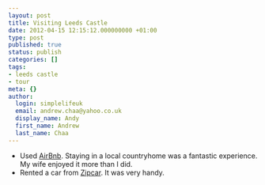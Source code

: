 ```yaml
---
layout: post
title: Visiting Leeds Castle
date: 2012-04-15 12:15:12.000000000 +01:00
type: post
published: true
status: publish
categories: []
tags:
- leeds castle
- tour
meta: {}
author:
  login: simplelifeuk
  email: andrew.chaa@yahoo.co.uk
  display_name: Andy
  first_name: Andrew
  last_name: Chaa
---
```

<ul>
<li><span style="line-height:13px;">Used <a href="http://www.airbnb.co.uk/">AirBnb</a>. Staying in a local countryhome was a fantastic experience. My wife enjoyed it more than I did.</span></li>
<li><span style="line-height:13px;">Rented a car from <a href="zipcar.co.uk">Zipcar</a>. It was very handy. </span></li>
</ul>
